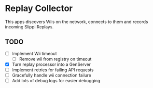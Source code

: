 # Replay Collector
This apps discovers Wiis on the network, connects to them
and records incoming Slippi Replays.

## TODO
- [ ] Implement Wii timeout
    - [ ] Remove wii from registry on timeout
- [x] Turn replay processor into a GenServer
- [ ] Implement retries for failing API requests
- [ ] Gracefully handle wii connection failure
- [ ] Add lots of debug logs for easier debugging